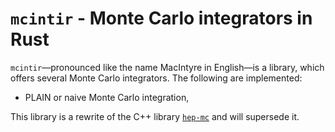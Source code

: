 # `mcintir` - Monte Carlo integrators in Rust

`mcintir`—pronounced like the name MacIntyre in English—is a library, which
offers several Monte Carlo integrators. The following are implemented:

  - PLAIN or naive Monte Carlo integration,

This library is a rewrite of the C++ library [`hep-mc`][hep-mc] and will
supersede it.

[hep-mc]: https://github.com/cschwan/hep-mc
